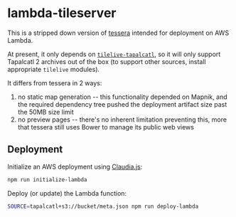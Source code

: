 # lambda-tileserver

This is a stripped down version of
[tessera](https://github.com/mojodna/tessera) intended for deployment on AWS
Lambda.

At present, it only depends on
[`tilelive-tapalcatl`](https://github.com/mojodna/tilelive-tapalcatl), so it
will only support Tapalcatl 2 archives out of the box (to support other
sources, install appropriate `tilelive` modules).

It differs from tessera in 2 ways:

1. no static map generation -- this functionality depended on Mapnik, and the
   required dependency tree pushed the deployment artifact size past the 50MB
   size limit
2. no preview pages -- there's no inherent limitation preventing
   this, more that tessera still uses Bower to manage its public web views

## Deployment

Initialize an AWS deployment using [Claudia.js](https://claudiajs.com/):

```bash
npm run initialize-lambda
```

Deploy (or update) the Lambda function:

```bash
SOURCE=tapalcatl+s3://bucket/meta.json npm run deploy-lambda
```